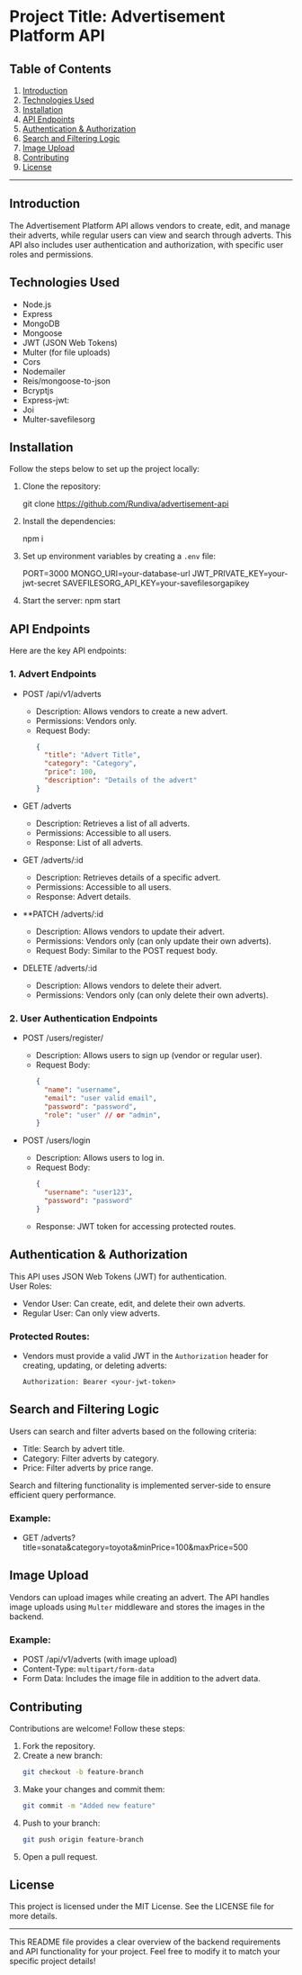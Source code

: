 
# Project Title: Advertisement Platform API

## Table of Contents
1. [Introduction](#introduction)
2. [Technologies Used](#technologies-used)
3. [Installation](#installation)
4. [API Endpoints](#api-endpoints)
5. [Authentication & Authorization](#authentication--authorization)
6. [Search and Filtering Logic](#search-and-filtering-logic)
7. [Image Upload](#image-upload)
8. [Contributing](#contributing)
9. [License](#license)

---

## Introduction
The Advertisement Platform API allows vendors to create, edit, and manage their adverts, while regular users can view and search through adverts. This API also includes user authentication and authorization, with specific user roles and permissions.

## Technologies Used
- Node.js
- Express
- MongoDB
- Mongoose
- JWT (JSON Web Tokens)
- Multer (for file uploads)
- Cors
- Nodemailer
- Reis/mongoose-to-json
- Bcryptjs
- Express-jwt:
- Joi
- Multer-savefilesorg
  

## Installation
Follow the steps below to set up the project locally:

1. Clone the repository:
  
    git clone https://github.com/Rundiva/advertisement-api
  

2. Install the dependencies:
  
    npm i

3. Set up environment variables by creating a `.env` file:
  
    PORT=3000
    MONGO_URI=your-database-url
    JWT_PRIVATE_KEY=your-jwt-secret
    SAVEFILESORG_API_KEY=your-savefilesorgapikey
  

4. Start the server:
    npm start

## API Endpoints
Here are the key API endpoints:

### 1. Advert Endpoints
- POST /api/v1/adverts  
  - Description: Allows vendors to create a new advert.
  - Permissions: Vendors only.
  - Request Body:
    ```json
    {
      "title": "Advert Title",
      "category": "Category",
      "price": 100,
      "description": "Details of the advert"
    }
    ```
  
- GET /adverts  
  - Description: Retrieves a list of all adverts.
  - Permissions: Accessible to all users.
  - Response: List of all adverts.
  
- GET /adverts/:id  
  - Description: Retrieves details of a specific advert.
  - Permissions: Accessible to all users.
  - Response: Advert details.
  
- **PATCH /adverts/:id  
  - Description: Allows vendors to update their advert.
  - Permissions: Vendors only (can only update their own adverts).
  - Request Body: Similar to the POST request body.
  
- DELETE /adverts/:id  
  - Description: Allows vendors to delete their advert.
  - Permissions: Vendors only (can only delete their own adverts).

### 2. User Authentication Endpoints
- POST /users/register/ 
  - Description: Allows users to sign up (vendor or regular user).
  - Request Body:
    ```json
    {
      "name": "username",
      "email": "user valid email",
      "password": "password",
      "role": "user" // or "admin",
    }
    ```
  
- POST /users/login  
  - Description: Allows users to log in.
  - Request Body:
    ```json
    {
      "username": "user123",
      "password": "password"
    }
    ```
  - Response: JWT token for accessing protected routes.

## Authentication & Authorization
This API uses JSON Web Tokens (JWT) for authentication.  
User Roles:
- Vendor User: Can create, edit, and delete their own adverts.
- Regular User: Can only view adverts.

### Protected Routes:
- Vendors must provide a valid JWT in the `Authorization` header for creating, updating, or deleting adverts:
    ```plaintext
    Authorization: Bearer <your-jwt-token>
    ```

## Search and Filtering Logic
Users can search and filter adverts based on the following criteria:
- Title: Search by advert title.
- Category: Filter adverts by category.
- Price: Filter adverts by price range.

Search and filtering functionality is implemented server-side to ensure efficient query performance.

### Example:
- GET /adverts?title=sonata&category=toyota&minPrice=100&maxPrice=500

## Image Upload
Vendors can upload images while creating an advert. The API handles image uploads using `Multer` middleware and stores the images in the backend.

### Example:
  - POST /api/v1/adverts (with image upload)
  - Content-Type: `multipart/form-data`
  - Form Data: Includes the image file in addition to the advert data.

## Contributing
Contributions are welcome! Follow these steps:
1. Fork the repository.
2. Create a new branch:
    ```bash
    git checkout -b feature-branch
    ```
3. Make your changes and commit them:
    ```bash
    git commit -m "Added new feature"
    ```
4. Push to your branch:
    ```bash
    git push origin feature-branch
    ```
5. Open a pull request.

## License
This project is licensed under the MIT License. See the LICENSE file for more details.

---

This README file provides a clear overview of the backend requirements and API functionality for your project. Feel free to modify it to match your specific project details!